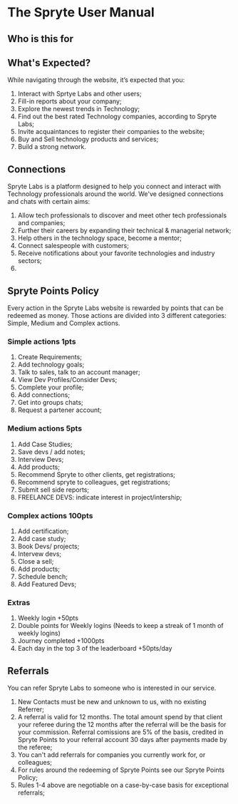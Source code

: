 # The Spryte User Manual

## Who is this for

## What's Expected?
While navigating through the website, it’s expected that you:

1. Interact with Sprtye Labs and other users;
2. Fill-in reports about your company;
3. Explore the newest trends in Technology;
4. Find out the best rated Technology companies, according to Spryte Labs;
5. Invite acquaintances to register their companies to the website;
6. Buy and Sell technology products and services;
7. Build a strong network.
  
## Connections

Spryte Labs is a platform designed to help you connect and interact with Technology professionals around the world. We've designed connections and chats with certain aims:
1. Allow tech professionals to discover and meet other tech professionals and companies;
2. Further their careers by expanding their technical & managerial network;
3. Help others in the technology space, become a mentor;
4. Connect salespeople with customers;
5. Receive notifications about your favorite technologies and industry sectors;
6. 

## Spryte Points Policy

  Every action in the Spryte Labs website is rewarded by points that can be redeemed as money. Those actions are divided into 3 different categories: Simple, Medium and Complex actions.

### Simple actions 1pts

1. Create Requirements;
2. Add technology goals;
3. Talk to sales, talk to an account manager;
4. View Dev Profiles/Consider Devs;
5. Complete your profile;
6. Add connections;
7. Get into groups chats;
8. Request a partener account;

### Medium actions 5pts

1. Add Case Studies;
2. Save devs / add notes;
3. Interview Devs;
4. Add products;
5. Recommend Spryte to other clients, get registrations;
6. Recommend spryte to colleagues, get registrations;
7. Submit sell side reports;
8. FREELANCE DEVS: indicate interest in project/intership;
  
### Complex actions 100pts

1. Add certification;
2. Add case study;
3. Book Devs/ projects;
4. Intervew devs;
5. Close a sell;
6. Add products;
7. Schedule bench;
8. Add Featured Devs;
  
  
### Extras
  
1. Weekly login +50pts
2. Double points for Weekly logins (Needs to keep a streak of 1 month of weekly logins)
4. Journey completed  +1000pts
5. Each day in the top 3 of the leaderboard +50pts/day
   
## Referrals
You can refer Spryte Labs to someone who is interested in our service.

 1. New Contacts must be new and unknown to us, with no existing Referrer;
 2. A referral is valid for 12 months. The total amount spend by that client your referee during the 12 months after the referral will be the basis for your commission. Referral comissions are 5% of the basis, credited in Spryte Points to your referral account 30 days after payments made by the referee; 
 3. You can't add referrals for companies you currently work for, or colleagues;
 4. For rules around the redeeming of Spryte Points see our Spryte Points Policy;
 5. Rules 1-4 above are negotiable on a case-by-case basis for exceptional referrals;
